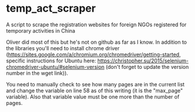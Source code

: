 # temp_act_scraper
A script to scrape the registration websites for foreign NGOs registered for temporary activities in China


Oliver did most of this but he's not on github as far as I know.  In addition to the libraries you'll need to install chrome driver (https://sites.google.com/a/chromium.org/chromedriver/getting-started, specific instructions for Ubuntu here: https://christopher.su/2015/selenium-chromedriver-ubuntu/#selenium-version (don't forget to update the version number in the wget link)).

You  need to manually check to see how many pages are in the current list and change the variable on line 58 as of this writing (it is the "max_page" variable).  Also that variable value must be one more than the number of pages.
